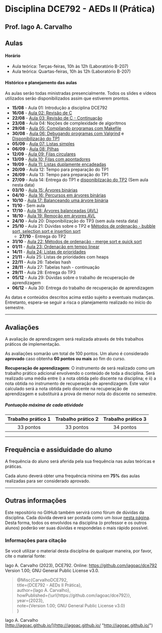 # Disciplina DCE792 - AEDs II (Prática)

## Prof. Iago A. Carvalho

## Aulas

#### Horário

  - Aula teórica: Terças-feiras, 10h às 12h (Laboratório B-207)
  - Aula teórica: Quartas-feiras, 10h às 12h (Laboratório B-207)
 
#### Histórico e planejamento das aulas

As aulas serão todas ministradas presencialmente. Todos os slides e vídeos utilizados serão disponibilizados assim que estiverem prontos.

  - **15/08** - Aula 01: Introdução a disciplina DCE792
  - **16/08** - [Aula 02: Revisão de C](https://github.com/iagoac/dce792/blob/main/slides/aula_02.pdf)
  - **22/08** - [Aula 03: Revisão de C - Continuação](https://github.com/iagoac/dce792/blob/main/slides/aula_03.pdf)
  - **23/08** - Aula 04: Noções de complexidade de algoritmos
  - **29/08** - [Aula 05: Compilando programas com Makefile](https://github.com/iagoac/dce792/blob/main/slides/aula_05.pdf)
  - **30/08** - [Aula 06: Debugando programas com Valgrind](https://github.com/iagoac/dce792/blob/main/slides/aula_06.pdf) e [Disponibilização do TP1](https://github.com/iagoac/dce792/tree/main/trabalhos%20pr%C3%A1ticos/trabalho%2001)
  - **05/09** - [Aula 07: Listas simples](https://github.com/iagoac/dce792/blob/main/slides/aula_07.pdf)
  - **06/09** - [Aula 08: Pilhas](https://github.com/iagoac/dce792/blob/main/slides/aula_08.pdf)
  - **12/09** - [Aula 09: Filas circulares](https://github.com/iagoac/dce792/blob/main/slides/aula_09.pdf)
  - **13/09** - [Aula 10: Filas com apontadores](https://github.com/iagoac/dce792/blob/main/slides/aula_10.pdf)
  - **19/09** - [Aula 11: Listas duplamente encadeadas](https://github.com/iagoac/dce792/blob/main/slides/aula_11.pdf)
  - **20/09** - Aula 12: Tempo para preparação do TP1
  - **26/09** - Aula 13: Tempo para preparação do TP1
  - **27/09** - Aula 14: Entrega do TP1 e [disponibilzação do TP2](https://github.com/iagoac/dce792/tree/main/trabalhos%20pr%C3%A1ticos/trabalho%2002) (Sem aula nesta data)
  - **03/10** - [Aula 15: Árvores binárias](https://github.com/iagoac/dce792/blob/main/slides/aula_15.pdf)
  - **04/10** - [Aula 16: Percursos em árvores binárias](https://github.com/iagoac/dce792/blob/main/slides/aula_16.pdf)
  - **10/10** - [Aula 17: Balanceando uma árvore binária](https://github.com/iagoac/dce792/blob/main/slides/aula_17.pdf)
  - **11/10** - Sem aula
  - **17/10** - [Aula 18: Árvores balanceadas (AVL)](https://github.com/iagoac/dce792/blob/main/slides/aula_18.pdf)
  - **18/10** - [Aula 19: Remoção em árvores AVL](https://github.com/iagoac/dce792/blob/main/slides/aula_19.pdf)
  - **24/10** - Aula 20: Disponibilização do TP3 (sem aula nesta data)
  - **25/10** - Aula 21: Dúvidas sobre o TP2 e [Métodos de ordenação - bubble sort, selection sort e insertion sort](https://github.com/iagoac/dce792/blob/main/slides/aula_21.pdf)
    - **27/10** - Entrega do TP2
  - **31/10** - [Aula 22: Métodos de ordenação - merge sort e quick sort](https://github.com/iagoac/dce792/blob/main/slides/aula_22.pdf)
  - **01/11** - [Aula 23: Ordenação em tempo linear](https://github.com/iagoac/dce792/blob/main/slides/aula_23.pdf)
  - **14/11** - [Aula 24: Listas de prioridades](https://github.com/iagoac/dce792/blob/main/slides/aula_24.pdf)
  - **21/11** - Aula 25: Listas de prioridades com heaps
  - **22/11** - Aula 26: Tabelas hash
  - **28/11** - Aula 27: Tabelas hash - continuação
  - **29/11** - Aula 28: Entrega do TP3
  - **05/12** - Aula 29: Dúvidas sobre o trabalho de recuperação de aprendizagem
  - **06/12** - Aula 30: Entrega do trabalho de recuperação de aprendizagem

As datas e conteúdos descritos acima estão sujeito a eventuais mudanças. 
Entretanto, espera-se seguir a risca o planejamento realizado no início do semestre.

---

## Avaliações

A avaliação de aprendizagem será realizada através de três trabalhos práticos de implementação.  

As avaliações somarão um total de 100 pontos. Um aluno é considerado **aprovado** caso obtenha **60 pontos ou mais** ao fim do curso.

**Recuperação de aprendizagem**: O instrumento de  será realizado como um trabalho prático adicional envolvendo o conteúdo de toda a disciplina. Será realizado uma média entre i) a nota obtida pelo discente na disciplina; e ii) a nota obtida no instrumento de recuperação de aprendizagem. Este valor calculado será a nota obtida pelo discente na recuperação de aprendizagem e substituirá a prova de menor nota do discente no semestre. 

##### Pontuação máxima de cada atividade
| Trabalho prático 1  | Trabalho prático 2  |  Trabalho prático 3  | 
| :------------: | :------------: | :------------: |
| 33 pontos  | 33 pontos  | 34 pontos  |

---

## Frequência e assiduidade do aluno

A frequência do aluno será aferida pela sua frequência nas aulas teóricas e práticas.

Cada aluno deverá obter uma frequência mínima em **75%** das aulas realizadas para ser considerado aprovado.

---

## Outras informações

Este repositório no GitHub também servirá como fórum de dúvidas da disciplina. Cada dúvida deverá ser postada como um *Issue* [nesta página](https://github.com/iagoac/dc792/issues). Desta forma, todos os envolvidos na disciplina (o professor e os outros alunos) poderão ver suas dúvidas e respondelas o mais rápido possível.

### Informações para citação

Se você utilizar o material desta disciplina de qualquer maneira, por favor, cite o material fonte:

Iago A. Carvalho (2023), DCE792. Online: https://github.com/iagoac/dce792 Version 1.00; GNU General Public License v3.0.


> @Misc{CarvalhoDCE792,  
title={DCE792 - AEDs II Prática},  
author={Iago A. Carvalho},   
howPublished={\url{https&#58;//github\.com/iagoac/dce792}},  
year={2023},  
note={Version 1.00; GNU General Public License v3.0}  
}


Iago A. Carvalho  
[http://iagoac.github.io/](http://iagoac.github.io/ "http://iagoac.github.io/")
